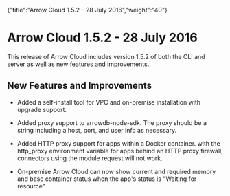 {"title":"Arrow Cloud 1.5.2 - 28 July 2016","weight":"40"} 

# Arrow Cloud 1.5.2 - 28 July 2016

This release of Arrow Cloud includes version 1.5.2 of both the CLI and server as well as new features and improvements.

## New Features and Improvements

*   Added a self-install tool for VPC and on-premise installation with upgrade support.
    
*   Added proxy support to arrowdb-node-sdk. The proxy should be a string including a host, port, and user info as necessary.
    
*   Added HTTP proxy support for apps within a Docker container. with the http\_proxy environment variable for apps behind an HTTP proxy firewall, connectors using the module request will not work.
    
*   On-premise Arrow Cloud can now show current and required memory and base container status when the app's status is "Waiting for resource"